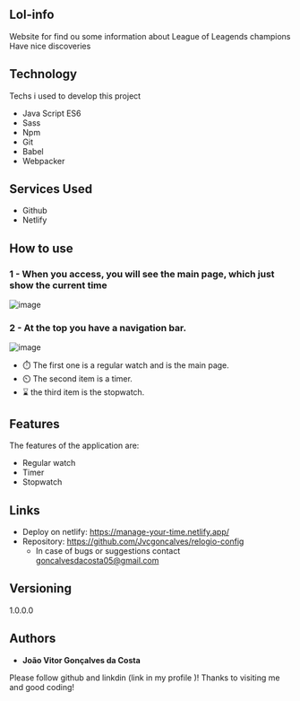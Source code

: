## Lol-info

Website for find ou some information about League of Leagends champions
Have nice discoveries

## Technology

Techs i used to develop this project

- Java Script ES6
- Sass
- Npm
- Git
- Babel
- Webpacker

## Services Used

- Github
- Netlify

## How to use

### 1 - When you access, you will see the main page, which just show the current time

![image](https://github.com/Jvcgoncalves/relogio-config/assets/127047416/39c6f2cb-3dc5-4cd3-bf98-caf64b85b224)

### 2 - At the top you have a navigation bar.

![image](https://github.com/Jvcgoncalves/relogio-config/assets/127047416/193e5b73-caae-4133-9f57-3e7490f2db11)

- ⏱️ The first one is a regular watch and is the main page.
- ⏲️ The second item is a timer.
- ⌛ the third item is the stopwatch.

## Features

The features of the application are:

- Regular watch
- Timer
- Stopwatch

## Links

- Deploy on netlify: https://manage-your-time.netlify.app/
- Repository: https://github.com/Jvcgoncalves/relogio-config
  - In case of bugs or suggestions contact goncalvesdacosta05@gmail.com

## Versioning

1.0.0.0

## Authors

- **João Vitor Gonçalves da Costa**

Please follow github and linkdin (link in my profile )!
Thanks to visiting me and good coding!
